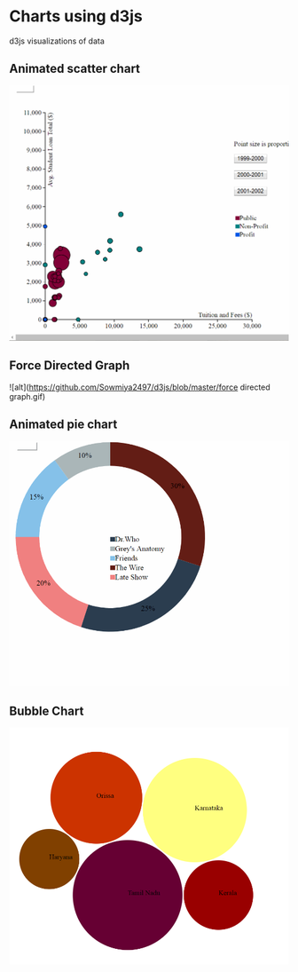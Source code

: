 # Charts using d3js

d3js visualizations of data

## Animated scatter chart

![alt](https://github.com/Sowmiya2497/d3js/blob/master/scatter.gif)

## Force Directed Graph

![alt](https://github.com/Sowmiya2497/d3js/blob/master/force directed graph.gif)

## Animated pie chart

![alt](https://github.com/Sowmiya2497/d3js/blob/master/pie.gif)

## Bubble Chart

![alt](https://github.com/Sowmiya2497/d3js/blob/master/bubble.png)

